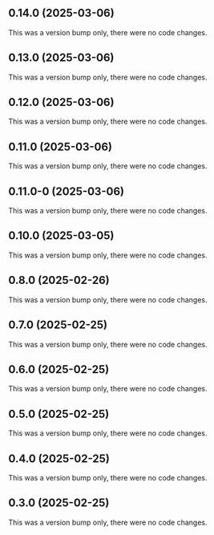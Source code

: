 ## 0.14.0 (2025-03-06)

This was a version bump only, there were no code changes.

## 0.13.0 (2025-03-06)

This was a version bump only, there were no code changes.

## 0.12.0 (2025-03-06)

This was a version bump only, there were no code changes.

## 0.11.0 (2025-03-06)

This was a version bump only, there were no code changes.

## 0.11.0-0 (2025-03-06)

This was a version bump only, there were no code changes.

## 0.10.0 (2025-03-05)

This was a version bump only, there were no code changes.

## 0.8.0 (2025-02-26)

This was a version bump only, there were no code changes.

## 0.7.0 (2025-02-25)

This was a version bump only, there were no code changes.

## 0.6.0 (2025-02-25)

This was a version bump only, there were no code changes.

## 0.5.0 (2025-02-25)

This was a version bump only, there were no code changes.

## 0.4.0 (2025-02-25)

This was a version bump only, there were no code changes.

## 0.3.0 (2025-02-25)

This was a version bump only, there were no code changes.